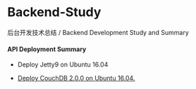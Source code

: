 # Backend-Study
后台开发技术总结 / Backend Development Study and Summary


#### API Deployment Summary
* Deploy Jetty9 on Ubuntu 16.04

* [Deploy CouchDB 2.0.0 on Ubuntu 16.04.](https://github.com/PandaQQ/Backend-Study/blob/master/couchdb-deployment.md)
